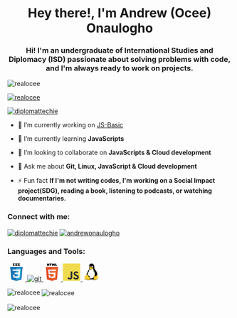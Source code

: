 <h1 align="center">Hey there!, I'm Andrew (Ocee) Onaulogho</h1>
<h3 align="center">Hi! I'm an undergraduate of International Studies and Diplomacy (ISD) passionate about solving problems with code, and I'm always ready to work on projects.</h3>

<p align="left"> <img src="https://komarev.com/ghpvc/?username=realocee&label=Profile%20views&color=0e75b6&style=plastic" alt="realocee" /> </p>

<p align="left"> <a href="https://github.com/ryo-ma/github-profile-trophy"><img src="https://github-profile-trophy.vercel.app/?username=realocee" alt="realocee" /></a> </p>

<p align="left"> <a href="https://twitter.com/diplomattechie" target="blank"><img src="https://img.shields.io/twitter/follow/diplomattechie?logo=twitter&style=for-the-badge" alt="diplomattechie" /></a> </p>

- 🔭 I’m currently working on [JS-Basic](https://github.com/RealOcee/js.basic)

- 🌱 I’m currently learning **JavaScripts**

- 👯 I’m looking to collaborate on **JavaScripts & Cloud development**

- 💬 Ask me about **Git, Linux, JavaScript & Cloud development**

- ⚡ Fun fact **If I'm not writing codes, I'm working on a Social Impact project(SDG), reading a book, listening to podcasts, or watching documentaries.**

<h3 align="left">Connect with me:</h3>
<p align="left">
<a href="https://twitter.com/diplomattechie" target="blank"><img align="center" src="https://raw.githubusercontent.com/rahuldkjain/github-profile-readme-generator/master/src/images/icons/Social/twitter.svg" alt="diplomattechie" height="30" width="40" /></a>
<a href="https://linkedin.com/in/andrewonaulogho" target="blank"><img align="center" src="https://raw.githubusercontent.com/rahuldkjain/github-profile-readme-generator/master/src/images/icons/Social/linked-in-alt.svg" alt="andrewonaulogho" height="30" width="40" /></a>
</p>

<h3 align="left">Languages and Tools:</h3>
<p align="left"> <a href="https://www.w3schools.com/css/" target="_blank" rel="noreferrer"> <img src="https://raw.githubusercontent.com/devicons/devicon/master/icons/css3/css3-original-wordmark.svg" alt="css3" width="40" height="40"/> </a> <a href="https://git-scm.com/" target="_blank" rel="noreferrer"> <img src="https://www.vectorlogo.zone/logos/git-scm/git-scm-icon.svg" alt="git" width="40" height="40"/> </a> <a href="https://www.w3.org/html/" target="_blank" rel="noreferrer"> <img src="https://raw.githubusercontent.com/devicons/devicon/master/icons/html5/html5-original-wordmark.svg" alt="html5" width="40" height="40"/> </a> <a href="https://developer.mozilla.org/en-US/docs/Web/JavaScript" target="_blank" rel="noreferrer"> <img src="https://raw.githubusercontent.com/devicons/devicon/master/icons/javascript/javascript-original.svg" alt="javascript" width="40" height="40"/> </a> <a href="https://www.linux.org/" target="_blank" rel="noreferrer"> <img src="https://raw.githubusercontent.com/devicons/devicon/master/icons/linux/linux-original.svg" alt="linux" width="40" height="40"/> </a> </p>

<p><img align="left" src="https://github-readme-stats.vercel.app/api/top-langs?username=realocee&show_icons=true&theme=dark&locale=en&layout=compact" alt="realocee" /></p>

<p>&nbsp;<img align="center" src="https://github-readme-stats.vercel.app/api?username=realocee&show_icons=true&theme=dark&locale=en" alt="realocee" /></p>

<p><img align="center" src="https://github-readme-streak-stats.herokuapp.com/?user=realocee&theme=dark" alt="realocee" /></p>

